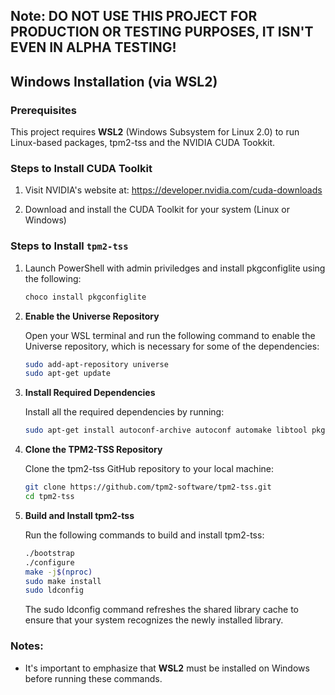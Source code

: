 ## Note: DO NOT USE THIS PROJECT FOR PRODUCTION OR TESTING PURPOSES, IT ISN'T EVEN IN ALPHA TESTING!

## Windows Installation (via WSL2)

### Prerequisites

This project requires **WSL2** (Windows Subsystem for Linux 2.0) to run Linux-based packages, tpm2-tss and the NVIDIA CUDA Tookkit.

### Steps to Install CUDA Toolkit

1. Visit NVIDIA's website at: https://developer.nvidia.com/cuda-downloads

2. Download and install the CUDA Toolkit for your system (Linux or Windows)

### Steps to Install `tpm2-tss`

1. Launch PowerShell with admin priviledges and install pkgconfiglite using the following:
    ```bash
    choco install pkgconfiglite

1. **Enable the Universe Repository**

    Open your WSL terminal and run the following command to enable the Universe repository, which is necessary for some of the dependencies:

    ```bash
    sudo add-apt-repository universe
    sudo apt-get update

2. **Install Required Dependencies**

    Install all the required dependencies by running:
    ```bash
    sudo apt-get install autoconf-archive autoconf automake libtool pkg-config gcc libssl-dev libjson-c-dev libcurl4-openssl-dev uuid-dev pkgconf

3. **Clone the TPM2-TSS Repository**

    Clone the tpm2-tss GitHub repository to your local machine:
    ```bash
    git clone https://github.com/tpm2-software/tpm2-tss.git
    cd tpm2-tss

4. **Build and Install tpm2-tss**

    Run the following commands to build and install tpm2-tss:
    ```bash
    ./bootstrap
    ./configure
    make -j$(nproc)
    sudo make install
    sudo ldconfig
    ```

    The sudo ldconfig command refreshes the shared library cache to ensure that your system recognizes the newly installed library.


### Notes:

- It's important to emphasize that **WSL2** must be installed on Windows before running these commands.